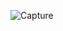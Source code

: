 
![Capture](https://user-images.githubusercontent.com/90579213/143771346-c45c772a-8a31-4727-998a-9d9c82409513.JPG)
